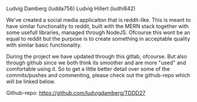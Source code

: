 Ludvig Damberg (ludda756)
Ludvig Hillert (ludhi842)

We've created a social media applicaiton that is reddit-like. This is meant to have similar functionality to reddit, built with the MERN stack together with some usefull libraries, managed through NodeJS. Ofcourse this wont be an equal to reddit but the purpose is to create something in acceptable quality with similar basic functionality.

During the project we have updated through this gitlab, ofcourse. But also through github since we both think its smoother and are more "used" and comfortable using it. So to get a little better detail over some of the commits/pushes and commenting, please check out the github-repo which will be linked below.

Github-repo: https://github.com/ludvigdamberg/TDDD27 

